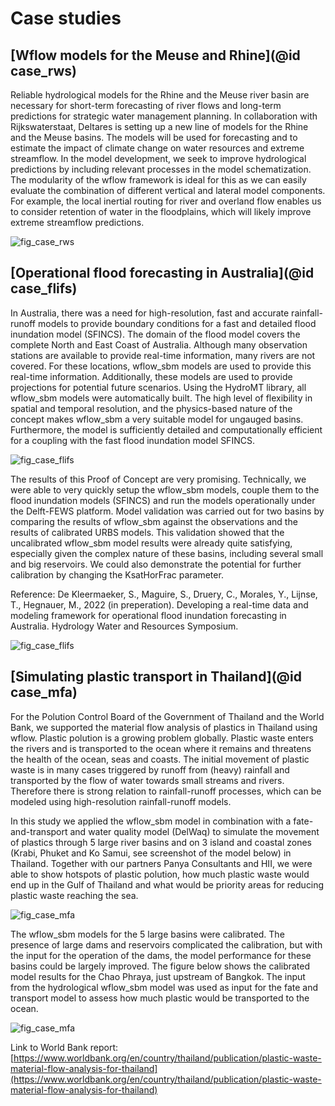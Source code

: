 # Case studies

## [Wflow models for the Meuse and Rhine](@id case_rws)

Reliable hydrological models for the Rhine and the Meuse river basin are necessary for
short-term forecasting of river flows and long-term predictions for strategic water management
planning. In collaboration with Rijkswaterstaat, Deltares is setting up a new line of models
for the Rhine and the Meuse basins. The models will be used for forecasting and to estimate the
impact of climate change on water resources and extreme streamflow. In the model development,
we seek to improve hydrological predictions by including relevant processes in the model
schematization. The modularity of the wflow framework is ideal for this as we can easily
evaluate the combination of different vertical and lateral model components. For example, the
local inertial routing for river and overland flow enables us to consider retention of water in
the floodplains, which will likely improve extreme streamflow predictions.

![fig_case_rws](../images/case_rhine_meuse.png)

## [Operational flood forecasting in Australia](@id case_flifs)

In Australia, there was a need for high-resolution, fast and accurate rainfall-runoff models to
provide boundary conditions for a fast and detailed flood inundation model (SFINCS). The
domain of the flood model covers the complete North and East Coast of Australia. Although
many observation stations are available to provide real-time information, many rivers are not
covered. For these locations, wflow\_sbm models are used to provide this real-time information.
Additionally, these models are used to provide projections for potential future scenarios.
Using the HydroMT library, all wflow\_sbm models were automatically built. The high level of
flexibility in spatial and temporal resolution, and the physics-based nature of the concept
makes wflow\_sbm a very suitable model for ungauged basins. Furthermore, the model is
sufficiently detailed and computationally efficient for a coupling with the fast flood
inundation model SFINCS.

![fig_case_flifs](../images/case_flifs_1.png)

The results of this Proof of Concept are very promising. Technically, we were able to very
quickly setup the wflow\_sbm models, couple them to the flood inundation models (SFINCS) and
run the models operationally under the Delft-FEWS platform. Model validation was carried
out for two basins by comparing the results of wflow\_sbm against the observations and the
results of calibrated URBS models. This validation showed that the uncalibrated wflow\_sbm
model results were already quite satisfying, especially given the complex nature of these
basins, including several small and big reservoirs. We could also demonstrate the potential
for further calibration by changing the KsatHorFrac parameter.

Reference: De Kleermaeker, S., Maguire, S., Druery, C., Morales, Y., Lijnse, T., Hegnauer, M.,
2022 (in preperation). Developing a real-time data and modeling framework for operational
flood inundation forecasting in Australia. Hydrology Water and Resources Symposium.

![fig_case_flifs](../images/case_flifs_2.png)

## [Simulating plastic transport in Thailand](@id case_mfa)

For the Polution Control Board of the Government of Thailand and the World Bank, we supported
the material flow analysis of plastics in Thailand using wflow. Plastic polution is a growing
problem globally. Plastic waste enters the rivers and is transported to the ocean where it
remains and threatens the health of the ocean, seas and coasts. The initial movement of plastic
waste is in many cases triggered by runoff from (heavy) rainfall and transported by the flow of
water towards small streams and rivers. Therefore there is strong relation to rainfall-runoff
processes, which can be modeled using high-resolution rainfall-runoff models.

In this study we applied the wflow\_sbm model in combination with a fate-and-transport and
water quality model (DelWaq) to simulate the movement of plastics through 5 large river basins
and on 3 island and coastal zones (Krabi, Phuket and Ko Samui, see screenshot of the model
below) in Thailand. Together with our partners Panya Consultants and HII, we were able to show
hotspots of plastic polution, how much plastic waste would end up in the Gulf of Thailand and
what would be priority areas for reducing plastic waste reaching the sea.

![fig_case_mfa](../images/case_mfa_1.png)

The wflow\_sbm models for the 5 large basins were calibrated. The presence of large dams and
reservoirs complicated the calibration, but with the input for the operation of the dams, the
model performance for these basins could be largely improved. The figure below shows the
calibrated model results for the Chao Phraya, just upstream of Bangkok. The input from the
hydrological wflow\_sbm model was used as input for the fate and transport model to assess how
much plastic would be transported to the ocean.

![fig_case_mfa](../images/case_mfa_3.png)

Link to World Bank report:
[https://www.worldbank.org/en/country/thailand/publication/plastic-waste-material-flow-analysis-for-thailand](https://www.worldbank.org/en/country/thailand/publication/plastic-waste-material-flow-analysis-for-thailand)
